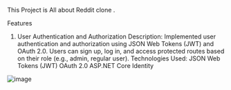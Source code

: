 This Project is All about Reddit clone .

Features
1. User Authentication and Authorization
Description: Implemented user authentication and authorization using JSON Web Tokens (JWT) and OAuth 2.0. Users can sign up, log in, and access protected routes based on their role (e.g., admin, regular user).
Technologies Used:
JSON Web Tokens (JWT)
OAuth 2.0
ASP.NET Core Identity

![image](https://github.com/bhandarimanoj612/BisleriumAspDotnet-CleanArchitectureWebApi/assets/105379940/c8d363b9-a8fa-4fb5-95cc-68a3432c8e97)
